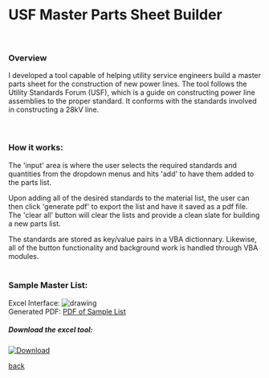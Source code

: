 # USF Master Parts Sheet Builder
<br> 

### Overview 
I developed a tool capable of helping utility service engineers build a master parts sheet for the construction of new power lines. The tool follows the Utility Standards Forum (USF), which is a guide on constructing power line assemblies to the proper standard. It conforms with the standards involved in constructing a 28kV line.  
<br>
<br>

### How it works:

The 'input' area is where the user selects the required standards and quantities from the dropdown menus and hits 'add' to have them added to the parts list. 

Upon adding all of the desired standards to the material list, the user can then click 'generate pdf' to export the list and have it saved as a pdf file. The 'clear all' button will clear the lists and provide a clean slate for building a new parts list. 

The standards are stored as key/value pairs in a VBA dictionnary. Likewise, all of the button functionality and background work is handled through VBA modules. 
<br> <br> 
### Sample Master List:
Excel Interface: 
 <img src="https://githerdone17.github.io/kobes-portfolio/Images/Sample_List_Interface.png" alt="drawing" /> 
<br>
Generated PDF: 
[PDF of Sample List](https://githerdone17.github.io/kobes-portfolio/Files/Regular_Text.txt)
##### Download the excel tool: 

[![Download](https://img.shields.io/badge/Download-Excel%20File-blue)](https://githerdone17.github.io/kobes-portfolio/Files/USF_Master_List_Builder.xlsm)

[back](https://githerdone17.github.io/kobes-portfolio/)
